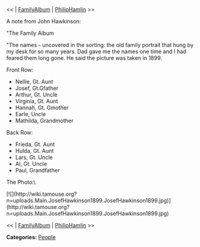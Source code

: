 <div id="wikitext">

<span class="trail"> <span class="wikitrail">\<\< |
[FamilyAlbum](http://wiki.tamouse.org?n=Main.FamilyAlbum?action=print) |
<span
class="wikiword">[PhilipHamlin](http://wiki.tamouse.org?n=Main.PhilipHamlin?action=print)</span> \>\></span></span>

A note from John Hawkinson:

"The Family Album

"The names - uncovered in the sorting: the old family portrait that hung
by my desk for so many years. Dad gave me the names one time and I had
feared them long gone. He said the picture was taken in 1899.

Front Row:

-   Nellie, Gt. Aunt
-   Josef, Gt.Gfather
-   Arthur, Gt. Uncle
-   Virginia, Gt. Aunt
-   Hannah, Gt. Gmother
-   Earle, Uncle
-   Mathilda, Grandmother

Back Row:

-   Frieda, Gt. Aunt
-   Hulda, Gt. Aunt
-   Lars, Gt. Uncle
-   Al, Gt. Uncle
-   Paul, Grandfather

The Photo:\

<div>

<span style="border: 1px;">
[![](http://wiki.tamouse.org?n=uploads.Main.JosefHawkinson1899.JosefHawkinson1899.jpg)](http://wiki.tamouse.org?n=uploads.Main.JosefHawkinson1899.JosefHawkinson1899.jpg)</span>

</div>

<span class="trail"> <span class="wikitrail">\<\< |
[FamilyAlbum](http://wiki.tamouse.org?n=Main.FamilyAlbum?action=print) |
<span
class="wikiword">[PhilipHamlin](http://wiki.tamouse.org?n=Main.PhilipHamlin?action=print)</span> \>\></span></span>

<span class="frame lfloat"> **Categories:**
[People](http://wiki.tamouse.org?n=Category.People)</span>

</div>
